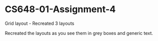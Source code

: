 # CS648-01-Assignment-4
Grid layout - Recreated 3 layouts


Recreated the layouts as you see them in grey boxes and generic text.
